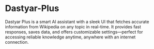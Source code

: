 # Dastyar-Plus
Dastyar Plus is a smart AI assistant with a sleek UI that fetches accurate information from Wikipedia on any topic in real-time. It provides fast responses, saves data, and offers customizable settings—perfect for accessing reliable knowledge anytime, anywhere with an internet connection.
